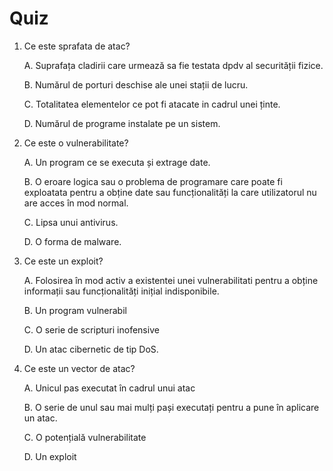 # Quiz

1.  Ce este sprafata de atac?

    A. Suprafața cladirii care urmează sa fie testata dpdv al securității fizice.

    B. Numărul de porturi deschise ale unei stații de lucru.

    C. Totalitatea elementelor ce pot fi atacate in cadrul unei ținte.

    D. Numărul de programe instalate pe un sistem.


1.  Ce este o vulnerabilitate?

    A. Un program ce se executa și extrage date.

    B. O eroare logica sau o problema de programare care poate fi exploatata pentru a obține date sau funcționalități la care utilizatorul nu are acces în mod normal.

    C. Lipsa unui antivirus.

    D. O forma de malware.

1.  Ce este un exploit?

    A. Folosirea în mod activ a existentei unei vulnerabilitati pentru a obține informații sau funcționalități inițial indisponibile.

    B. Un program vulnerabil

    C. O serie de scripturi inofensive

    D. Un atac cibernetic de tip DoS.

1.  Ce este un vector de atac?

    A. Unicul pas executat în cadrul unui atac

    B. O serie de unul sau mai mulți pași executați pentru a pune în aplicare un atac.

    C. O potențială vulnerabilitate

    D. Un exploit
